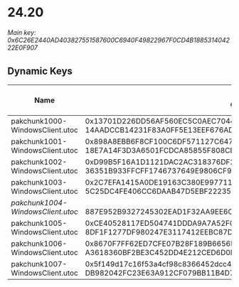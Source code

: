 # 24.20

###### *Main key: 0x6C26E2440AD403827551587600C6940F49822967F0CD4B188531404222E0F907*

## Dynamic Keys

| Name                              | Key</br>GUID                                                                                            | High Res Textures |
|-----------------------------------|---------------------------------------------------------------------------------------------------------|-------------------|
| pakchunk1000-WindowsClient.utoc   | 0x13701D226DD56AF560EC5C0AEC704416BE9EDEC139D8850BEAB6631859BD402A</br>14AADCCB14231F83A0FF5E13EEF676AD | ❌                 |
| pakchunk1001-WindowsClient.utoc   | 0x898A8EBB6F8CF100C6DF571127C64743B679797A533924C4BD77207C34AA5538</br>18E7A14F3D3A6501FCDCA85855F808CB | ❌                 |
| pakchunk1002-WindowsClient.utoc   | 0xD99B5F16A1D1121DAC2AC318376DF25BED9277439234DE421C677FAA55D577B9</br>36351B933FFCFF1746737649E9806CF9 | ✔️                |
| pakchunk1003-WindowsClient.utoc   | 0x2C7EFA1415A0DE19163C380E99771163F603DF737FE84E2A431A8A52F229D280</br>5C25DC4FE406CC6DAAB47D5EBF222355 | ❌                 |
| *pakchunk1004-WindowsClient.utoc* | </br>887E952B9327245302EAD1F32AA9EE6C                                                                   | ✔️                |
| pakchunk1005-WindowsClient.utoc   | 0xCE40528117ED504741DDDA9A7A52F0685231C95BF70300DB75CC1CE61B20FBE9</br>8DF1F1277DF980247E3117412EEBC87D | ❌                 |
| pakchunk1006-WindowsClient.utoc   | 0x8670F7FF62ED7CFE07B28F189B6656E18E06D32D440EF42F62FB930A8CE29283</br>A3618360BF2BE3C452DD4E212CED6D0F | ❌                 |
| pakchunk1007-WindowsClient.utoc   | 0x5f149d17c16f53a4cf98c8366452dcc4f5c5ca89b7b3921c0e9485cfcadc75f4</br>DB982042FC23E63A912CF079BB11B4D7 | ❌                 |
